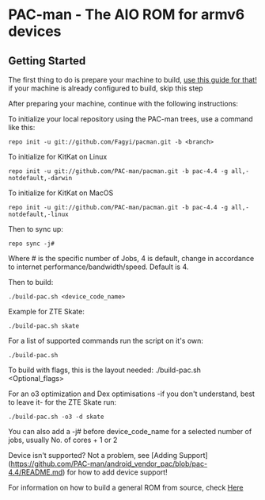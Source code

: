 PAC-man - The AIO ROM for armv6 devices
=====================

Getting Started
---------------

The first thing to do is prepare your machine to build, [use this guide for that!](https://github.com/PAC-man/android_vendor_pac/blob/pac-4.4/PrepareForBuild.md) if your machine is already configured to build, skip this step

After preparing your machine, continue with the following instructions:

To initialize your local repository using the PAC-man trees, use a command like this:

    repo init -u git://github.com/Fagyi/pacman.git -b <branch>

To initialize for KitKat on Linux

    repo init -u git://github.com/PAC-man/pacman.git -b pac-4.4 -g all,-notdefault,-darwin

To initialize for KitKat on MacOS

    repo init -u git://github.com/PAC-man/pacman.git -b pac-4.4 -g all,-notdefault,-linux

Then to sync up:

    repo sync -j#

Where # is the specific number of Jobs, 4 is default, change in accordance to internet performance/bandwidth/speed. Default is 4.

Then to build:

    ./build-pac.sh <device_code_name>

Example for ZTE Skate:

    ./build-pac.sh skate

For a list of supported commands run the script on it's own:

    ./build-pac.sh

To build with flags, this is the layout needed:
    ./build-pac.sh <Optional_flags> <device codename>

For an o3 optimization and Dex optimisations -if you don't understand, best to leave it- for the ZTE Skate run:

    ./build-pac.sh -o3 -d skate

You can also add a -j# before device_code_name for a selected number of jobs, usually No. of cores + 1 or 2


Device isn't supported? Not a problem, see [Adding Support] (https://github.com/PAC-man/android_vendor_pac/blob/pac-4.4/README.md) for how to add device support!

For information on how to build a general ROM from source, check [Here](http://forum.xda-developers.com/showthread.php?t=2649812)
